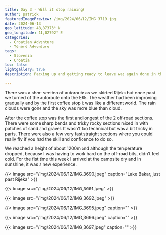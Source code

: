 ```yaml
---
title: Day 3 - Will it stop raining?
author: patrick
featuredImagePreview: /img/2024/06/12/IMG_3719.jpg
date: 2024-06-13
geo_latitude: 48,87373° N
geo_longitude: 11,02792° E
categories:
  - Croatian Adventure
  - Ténéré Adventure
tags:
  - Slovenia
  - Croatia
toc: false
lightgallery: true
description: Packing up and getting ready to leave was again done in the rain, and I left the campsite in wet weather gear. 

---
```


<!--more-->

There was a short section of autoroute as we skirted Rijeka but once past we turned of the autoroute onto the E65. The weather had been improving gradually and by the first coffee stop it was like a different world. The rain clouds were gone and the sky was more blue than cloud. 

After the coffee stop was the first and longest of the 2 off-road sections. There were some sharp bends and tricky rocky sections mixed in with patches of sand and gravel. It wasn’t too technical but was a bit tricky in parts. There were also a few very fast straight sections where you could really fly if you had the skill and confidence to do so. 

We reached a height of about 1200m and although the temperature dropped, because I was having to work hard on the off-road bits, didn’t feel cold. For the fist time this week I arrived at the campsite dry and in sunshine, it was a new experience. 

{{< image src="/img/2024/06/12/IMG_3690.jpeg" caption="Lake Bakar, just past Rijeka" >}}

{{< image src="/img/2024/06/12/IMG_3691.jpeg" >}}

{{< image src="/img/2024/06/12/IMG_3692.jpeg" >}}

{{< image src="/img/2024/06/12/IMG_3695.jpeg" caption="" >}}

{{< image src="/img/2024/06/12/IMG_3696.jpeg" caption="" >}}

{{< image src="/img/2024/06/12/IMG_3697.jpeg" caption="" >}}

